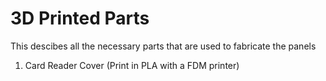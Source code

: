 # 3D Printed Parts

This descibes all the necessary parts that are used to fabricate the panels

1. Card Reader Cover (Print in PLA with a FDM printer)
